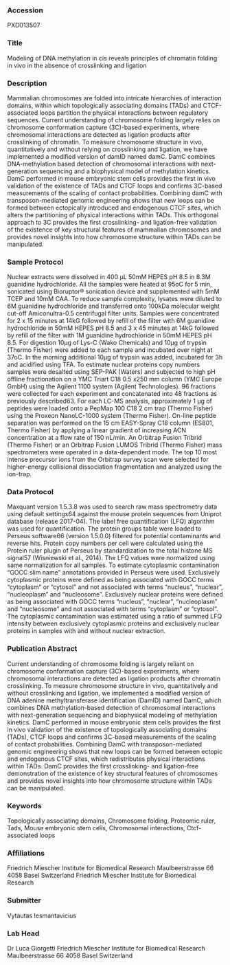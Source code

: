 ### Accession
PXD013507

### Title
Modeling of DNA methylation in cis reveals principles of chromatin folding in vivo in the absence of crosslinking and ligation

### Description
Mammalian chromosomes are folded into intricate hierarchies of interaction domains, within which topologically associating domains (TADs) and CTCF-associated loops partition the physical interactions between regulatory sequences. Current understanding of chromosome folding largely relies on chromosome conformation capture (3C)-based experiments, where chromosomal interactions are detected as ligation products after crosslinking of chromatin. To measure chromosome structure in vivo, quantitatively and without relying on crosslinking and ligation, we have implemented a modified version of damID named damC. DamC combines DNA-methylation based detection of chromosomal interactions with next-generation sequencing and a biophysical model of methylation kinetics. DamC performed in mouse embryonic stem cells provides the first in vivo validation of the existence of TADs and CTCF loops and confirms 3C-based measurements of the scaling of contact probabilities. Combining damC with transposon-mediated genomic engineering shows that new loops can be formed between ectopically introduced and endogenous CTCF sites, which alters the partitioning of physical interactions within TADs. This orthogonal approach to 3C provides the first crosslinking- and ligation-free validation of the existence of key structural features of mammalian chromosomes and provides novel insights into how chromosome structure within TADs can be manipulated.

### Sample Protocol
Nuclear extracts were dissolved in 400 µL 50mM HEPES pH 8.5 in 8.3M guanidine hydrochloride. All the samples were heated at 95oC for 5 min, sonicated using Bioruptor® sonication device and supplemented with 5mM TCEP and 10mM CAA. To reduce sample complexity, lysates were diluted to 6M guanidine hydrochloride and transferred onto 100kDa molecular weight cut-off Amiconultra-0.5 centrifugal filter units. Samples were concentrated for 2 x 15 minutes at 14kG followed by refill of the filter with 6M guanidine hydrochloride in 50mM HEPES pH 8.5 and 3 x 45 minutes at 14kG followed by refill of the filter with 1M guanidine hydrochloride in 50mM HEPES pH 8.5. For digestion 10µg of Lys-C (Wako Chemicals) and 10µg of trypsin (Thermo Fisher) were added to each sample and incubated over night at 37oC. In the morning additional 10µg of trypsin was added, incubated for 3h and acidified using TFA. To estimate nuclear proteins copy numbers samples were desalted using SEP-PAK (Waters) and subjected to high pH offline fractionation on a YMC Triart C18 0.5 x250 mm column (YMC Europe GmbH) using the Agilent 1100 system (Agilent Technologies). 96 fractions were collected for each experiment and concatenated into 48 fractions as previously described63. For each LC-MS analysis, approximately 1 µg of peptides were loaded onto a PepMap 100 C18 2 cm trap (Thermo Fisher) using the Proxeon NanoLC-1000 system (Thermo Fisher). On-line peptide separation was performed on the 15 cm EASY-Spray C18 column (ES801, Thermo Fisher) by applying a linear gradient of increasing ACN concentration at a flow rate of 150 nL/min. An Orbitrap Fusion Tribrid (Thermo Fisher) or an Orbitrap Fusion LUMOS Tribrid (Thermo Fisher) mass spectrometers were operated in a data-dependent mode. The top 10 most intense precursor ions from the Orbitrap survey scan were selected for higher-energy collisional dissociation fragmentation and analyzed using the ion-trap.

### Data Protocol
Maxquant version 1.5.3.8 was used to search raw mass spectrometry data using default settings64 against the mouse protein sequences from Uniprot database (release 2017-04). The label free quantification (LFQ)  algorithm was used for quantification. The protein groups table were loaded to Perseus software66 (version 1.5.0.0) filtered for potential contaminants and reverse hits. Protein copy numbers per cell were calculated using the Protein ruler plugin of Perseus by standardization to the total histone MS signal57 (Wisniewski et al., 2014). The LFQ values were normalized using same normalization for all samples. To estimate cytoplasmic contamination “GOCC slim name” annotations provided in Perseus were used. Exclusively cytoplasmic proteins were defined as being associated with GOCC terms “cytoplasm” or “cytosol” and not associated with terms “nucleus”, “nuclear”, “nucleoplasm” and “nucleosome”. Exclusively nuclear proteins were defined as being associated with GOCC terms “nucleus”, “nuclear”, “nucleoplasm” and “nucleosome” and not associated with terms “cytoplasm” or “cytosol”. The cytoplasmic contamination was estimated using a ratio of summed LFQ intensity between exclusively cytoplasmic proteins and exclusively nuclear proteins in samples with and without nuclear extraction.

### Publication Abstract
Current understanding of chromosome folding is largely reliant on chromosome conformation capture (3C)-based experiments, where chromosomal interactions are detected as ligation products after chromatin crosslinking. To measure chromosome structure in vivo, quantitatively and without crosslinking and ligation, we implemented a modified version of DNA adenine methyltransferase identification (DamID) named DamC, which combines DNA methylation-based detection of chromosomal interactions with next-generation sequencing and biophysical modeling of methylation kinetics. DamC performed in mouse embryonic stem cells provides the first in vivo validation of the existence of topologically associating domains (TADs), CTCF loops and confirms 3C-based measurements of the scaling of contact probabilities. Combining DamC with transposon-mediated genomic engineering shows that new loops can be formed between ectopic and endogenous CTCF sites, which redistributes physical interactions within TADs. DamC provides the first crosslinking- and ligation-free demonstration of the existence of key structural features of chromosomes and provides novel insights into how chromosome structure within TADs can be manipulated.

### Keywords
Topologically associating domains, Chromosome folding, Proteomic ruler, Tads, Mouse embryonic stem cells, Chromosomal interactions, Ctcf-associated loops

### Affiliations
Friedrich Miescher Institute for Biomedical Research Maulbeerstrasse 66 4058 Basel Switzerland
Friedrich Miescher Institute for Biomedical Research

### Submitter
Vytautas Iesmantavicius

### Lab Head
Dr Luca Giorgetti
Friedrich Miescher Institute for Biomedical Research Maulbeerstrasse 66 4058 Basel Switzerland


